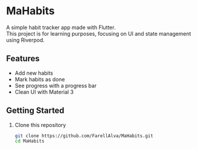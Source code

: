 # MaHabits

A simple habit tracker app made with Flutter.  
This project is for learning purposes, focusing on UI and state management using Riverpod.

## Features
- Add new habits
- Mark habits as done
- See progress with a progress bar
- Clean UI with Material 3

## Getting Started
1. Clone this repository  
   ```bash
   git clone https://github.com/FarellAlva/MaHabits.git
   cd MaHabits
